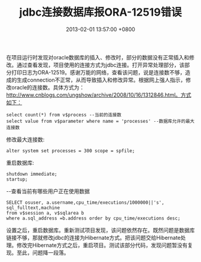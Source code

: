 ﻿---
title: jdbc连接数据库报ORA-12519错误
date: 2013-02-01 13:57:00 +0800 
layout: post
permalink: /blog/2013/02/01/jdbc连接数据库报ORA-12519错误.html
categories:
  - 问题一箩筐
tags:
  - JAVA
  - Oracle
---

在项目运行时发现对oracle数据库的插入、修改时，部分的数据没有正常插入和修改。通过查看发现，项目使用的连接方式为jdbc连接。打开异常处理部分，该部分打印日志为ORA-12519。感谢万能的网络，查看该问题，说是连接数不够，造成的生成connection不正常，从而导致插入和修改异常。根据网上强人指示，修改oracle的连接数。具体方式为：http://www.cnblogs.com/ungshow/archive/2008/10/16/1312846.html。方式如下：<br/>
```
select count(*) from v$process --当前的连接数
select value from v$parameter where name = 'processes' --数据库允许的最大连接数
```
修改最大连接数:
```
alter system set processes = 300 scope = spfile;
```

重启数据库:
```
shutdown immediate;
startup;
```

--查看当前有哪些用户正在使用数据
```
SELECT osuser, a.username,cpu_time/executions/1000000||'s', sql_fulltext,machine 
from v$session a, v$sqlarea b
where a.sql_address =b.address order by cpu_time/executions desc;
```
设置之后，重启数据库。重新测试项目发现，该问题依然存在。既然问题是数据库链接不够，那就修改jdbc的连接为Hibernate方式。把该问题交给Hibernate处理。修改完Hibernate方式之后，重启项目。测试该部分代码，发现问题暂没有复现。至此，问题降一段落。
